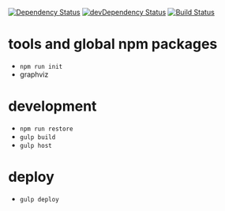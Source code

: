[![Dependency Status](https://david-dm.org/plantain-00/SubsNoti-doc.svg)](https://david-dm.org/plantain-00/SubsNoti-doc)
[![devDependency Status](https://david-dm.org/plantain-00/SubsNoti-doc/dev-status.svg)](https://david-dm.org/plantain-00/SubsNoti-doc#info=devDependencies)
[![Build Status](https://travis-ci.org/plantain-00/SubsNoti-doc.svg?branch=master)](https://travis-ci.org/plantain-00/SubsNoti-doc)

# tools and global npm packages

+ `npm run init`
+ graphviz

# development

+ `npm run restore`
+ `gulp build`
+ `gulp host`

# deploy

+ `gulp deploy`

